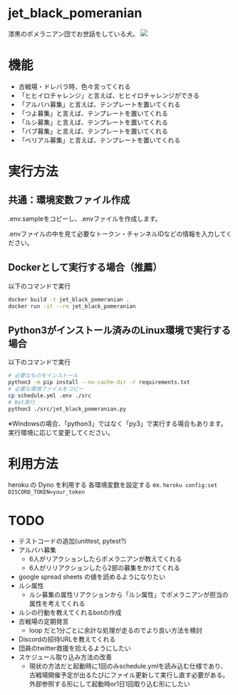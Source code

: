 # jet_black_pomeranian

漆黒のポメラニアン団でお世話をしている犬。
![](./doc/img/pome.png)

# 機能

- 古戦場・ドレバラ時、色々言ってくれる
- 「ヒヒイロチャレンジ」と言えば、ヒヒイロチャレンジができる
- 「アルバハ募集」と言えば、テンプレートを置いてくれる
- 「つよ募集」と言えば、テンプレートを置いてくれる
- 「ルシ募集」と言えば、テンプレートを置いてくれる
- 「バブ募集」と言えば、テンプレートを置いてくれる
- 「ベリアル募集」と言えば、テンプレートを置いてくれる

# 実行方法

## 共通：環境変数ファイル作成

.env.sampleをコピーし、.envファイルを作成します。

.envファイルの中を見て必要なトークン・チャンネルIDなどの情報を入力してください。

## Dockerとして実行する場合（推薦）

以下のコマンドで実行

```bash
docker build -t jet_black_pomeranian .
docker run -it --rm jet_black_pomeranian
```

## Python3がインストール済みのLinux環境で実行する場合

以下のコマンドで実行

```bash
# 必要なものをインストール
python3 -m pip install --no-cache-dir -r requirements.txt
# 必要な環境ファイルをコピー
cp schedule.yml .env ./src
# Bot実行
python3 ./src/jet_black_pomeranian.py
```

※Windowsの場合、「python3」ではなく「py3」で実行する場合もあります。
実行環境に応じて変更してください。

# 利用方法

heroku の Dyno を利用する
各環境変数を設定する
ex. `heroku config:set DISCORD_TOKEN=your_token`

# TODO

- テストコードの追加(unittest, pytest?)
- アルバハ募集
  - 6人がリアクションしたらポメラニアンが教えてくれる
  - 6人がリリアクションしたら2部の募集をかけてくれる
- google spread sheets の値を読めるようになりたい
- ルシ属性
  - ルシ募集の属性リアクションから「ルシ属性」でポメラニアンが担当の属性を考えてくれる
- ルシの行動を教えてくれるbotの作成
- 古戦場の定期発言
  - loop だと1分ごとに余計な処理が走るのでより良い方法を検討
- Discordの招待URLを教えてくれる
- 団員のtwitter救援を拾えるようにしたい
- スケジュール取り込み方法の改善
  - 現状の方法だと起動時に1回のみschedule.ymlを読み込む仕様であり、古戦場開催予定が出るたびにファイル更新して実行し直す必要がある。外部参照する形にして起動時or1日1回取り込む形にしたい
